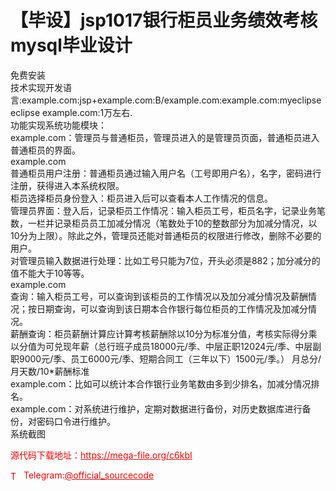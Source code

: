# 【毕设】jsp1017银行柜员业务绩效考核mysql毕业设计

免费安装<br>技术实现开发语言:example.com:jsp+example.com:B/example.com:example.com:myeclipse eclipse example.com:1万左右.<br>功能实现系统功能模块：<br>example.com：管理员与普通柜员，管理员进入的是管理员页面，普通柜员进入普通柜员的界面。<br>example.com<br>普通柜员用户注册：普通柜员通过输入用户名（工号即用户名），名字，密码进行注册，获得进入本系统权限。<br>柜员选择柜员身份登入：柜员进入后可以查看本人工作情况的信息。<br>管理员界面：登入后，记录柜员工作情况：输入柜员工号，柜员名字，记录业务笔数，一栏并记录柜员员工加减分情况（笔数处于10的整数部分为加减分情况，以10分为上限）。除此之外，管理员还能对普通柜员的权限进行修改，删除不必要的用户。<br>对管理员输入数据进行处理：比如工号只能为7位，开头必须是882；加分减分的值不能大于10等等。<br>example.com<br>查询：输入柜员工号，可以查询到该柜员的工作情况以及加分减分情况及薪酬情况；按日期查询，可以查询到该日期本合作银行每位柜员的工作情况及加减分情况。<br>薪酬查询：柜员薪酬计算应计算考核薪酬除以10分为标准分值，考核实际得分乘以分值为可兑现年薪（总行班子成员18000元/季、中层正职12024元/季、中层副职9000元/季、员工6000元/季、短期合同工（三年以下）1500元/季。） 月总分/月天数/10*薪酬标准<br>example.com：比如可以统计本合作银行业务笔数由多到少排名，加减分情况排名。<br>example.com：对系统进行维护，定期对数据进行备份，对历史数据库进行备份，对密码口令进行维护。<br>系统截图 <br>


<p style="color: red;">源代码下载地址：<a href="https://mega-file.org/c6kbI" style="color: red;">https://mega-file.org/c6kbI</a></p><p style="color: red;"><img src="https://cdn-icons-png.flaticon.com/512/2111/2111646.png" alt="Telegram Icon" style="width: 16px; vertical-align: middle; margin-right: 5px;">Telegram:<a href="https://t.me/official_sourcecode" style="color: red;">@official_sourcecode</a></p>